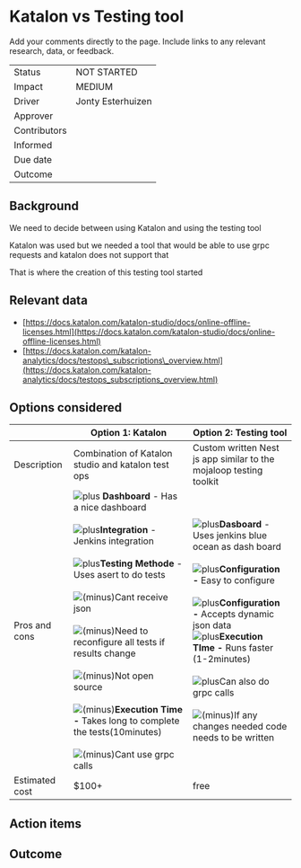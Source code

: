 <!-- SPDX-License-Identifier: Apache-2.0 -->

# Katalon vs Testing tool

Add your comments directly to the page. Include links to any relevant research, data, or feedback.

|     |     |
| --- | --- |
| Status | NOT STARTED |
| Impact | MEDIUM |
| Driver | Jonty Esterhuizen |
| Approver |     |
| Contributors |     |
| Informed |     |
| Due date |     |
| Outcome |     |

## Background

We need to decide between using Katalon and using the testing tool

Katalon was used but we needed a tool that would be able to use grpc requests and katalon does not support that

That is where the creation of this testing tool started

## Relevant data

- [https://docs.katalon.com/katalon-studio/docs/online-offline-licenses.html](https://docs.katalon.com/katalon-studio/docs/online-offline-licenses.html)
- [https://docs.katalon.com/katalon-analytics/docs/testops\_subscriptions\_overview.html](https://docs.katalon.com/katalon-analytics/docs/testops_subscriptions_overview.html)

## Options considered

|     | Option 1: Katalon | Option 2: Testing tool |
| --- | --- | --- |
| Description | Combination of Katalon studio and katalon test ops | Custom written Nest js app similar to the mojaloop testing toolkit |
| Pros and cons | ![plus](../../images/plus_32.png) **Dashboard** - Has a nice dashboard<br><br>![plus](../../images/plus_32.png)**Integration** - Jenkins integration<br><br>![plus](../../images/plus_32.png)**Testing Methode** - Uses asert to do tests<br><br>![(minus)](../../images/minus_32.png)Cant receive json<br><br>![(minus)](../../images/minus_32.png)Need to reconfigure all tests if results change<br><br>![(minus)](../../images/minus_32.png)Not open source<br><br>![(minus)](../../images/minus_32.png)**Execution Time -** Takes long to complete the tests(10minutes)<br><br>![(minus)](../../images/minus_32.png)Cant use grpc calls | ![plus](../../images/plus_32.png)**Dasboard** - Uses jenkins blue ocean as dash board<br><br>![plus](../../images/plus_32.png)**Configuration -** Easy to configure<br><br>![plus](../../images/plus_32.png)**Configuration -** Accepts dynamic json data  <br>![plus](../../images/plus_32.png)**Execution TIme -** Runs faster (1-2minutes)<br><br>![plus](../../images/plus_32.png)Can also do grpc calls<br><br>![(minus)](../../images/minus_32.png)If any changes needed code needs to be written |
| Estimated cost | $100+ | free |

## Action items

## Outcome
